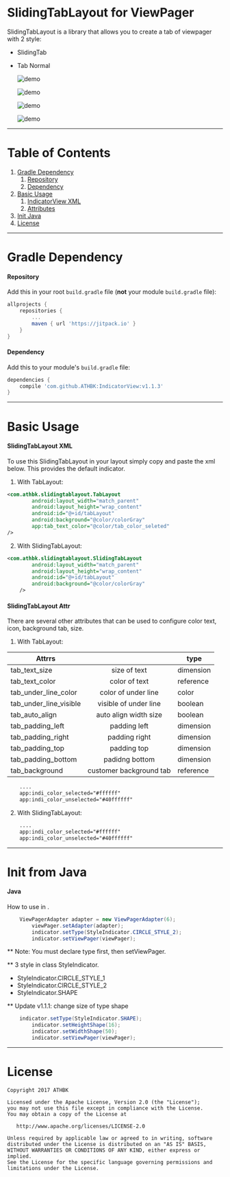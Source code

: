 # SlidingTabLayout for ViewPager
SlidingTabLayout is a library that allows you to create a tab of viewpager with 2 style: 
- SlidingTab
- Tab Normal

  ![demo](ScreenShots/1.gif)
  
  
  ![demo](ScreenShots/2.gif)
  
  
  ![demo](ScreenShots/2017-03-24_1.png)
  
  
  ![demo](ScreenShots/2017-03-24_2.png)
---


# Table of Contents

1. [Gradle Dependency](https://github.com/ATHBK/IndicatorView#gradle-dependency)
   1. [Repository](https://github.com/ATHBK/IndicatorView#repository)
   2. [Dependency](https://github.com/ATHBK/IndicatorView#dependency)
2. [Basic Usage](https://github.com/ATHBK/IndicatorView#basic-usage)
   1. [IndicatorView XML](https://github.com/ATHBK/IndicatorView#indicatorview-xml)
   2. [Attributes](https://github.com/ATHBK/IndicatorView#indicator-attr )
3. [Init Java](https://github.com/ATHBK/IndicatorView#init-from-java)
4. [License](https://github.com/ATHBK/IndicatorView#license)

   
---

# Gradle Dependency


#### Repository

Add this in your root `build.gradle` file (**not** your module `build.gradle` file):

```gradle
allprojects {
	repositories {
		...
		maven { url 'https://jitpack.io' }
	}
}
```

#### Dependency

Add this to your module's `build.gradle` file:

```gradle
dependencies {
	compile 'com.github.ATHBK:IndicatorView:v1.1.3'
}
```

---

# Basic Usage

#### SlidingTabLayout XML

To use this SlidingTabLayout in your layout simply copy and paste the xml below. This provides the default indicator. 

1. With TabLayout:
```xml
<com.athbk.slidingtablayout.TabLayout
        android:layout_width="match_parent"
        android:layout_height="wrap_content"
        android:id="@+id/tabLayout"
        android:background="@color/colorGray"
        app:tab_text_color="@color/tab_color_seleted"
/>
````
2. With SlidingTabLayout:
```xml
<com.athbk.slidingtablayout.SlidingTabLayout
        android:layout_width="match_parent"
        android:layout_height="wrap_content"
        android:id="@+id/tabLayout"
        android:background="@color/colorGray"
	/>
```
#### SlidingTabLayout Attr 

There are several other attributes that can be used to configure color text, icon, background tab, size.
1.  With TabLayout:


| Attrrs                 |                        |  type   |
| -----------------------|:----------------------:|---------|
| tab_text_size          | size of text           |dimension|
| tab_text_color         | color of text          |reference|
| tab_under_line_color   | color of under line    |color    |
| tab_under_line_visible | visible of under line  |boolean  |
| tab_auto_align         | auto align width size  |boolean  |
| tab_padding_left       | padding left           |dimension|
| tab_padding_right      | padding right          |dimension|
| tab_padding_top        | padding top            |dimension|
| tab_padding_bottom     | padidng bottom         |dimension|
| tab_background         | customer background tab|reference|

```xml
 	....
	app:indi_color_selected="#ffffff"
	app:indi_color_unselected="#40ffffff"
```
2. With SlidingTabLayout:

```xml
 	....
	app:indi_color_selected="#ffffff"
	app:indi_color_unselected="#40ffffff"
```
---

# Init from Java

#### Java

How to use in . 

```java	
	ViewPagerAdapter adapter = new ViewPagerAdapter(6);
        viewPager.setAdapter(adapter);
        indicator.setType(StyleIndicator.CIRCLE_STYLE_2);
        indicator.setViewPager(viewPager);
```
** Note: You must declare type first, then setViewPager.

** 3 style in class StyleIndicator.

- StyleIndicator.CIRCLE_STYLE_1
- StyleIndicator.CIRCLE_STYLE_2
- StyleIndicator.SHAPE

** Update v1.1.1: change size of type shape
```java
	indicator.setType(StyleIndicator.SHAPE);
        indicator.setHeightShape(16);
        indicator.setWidthShape(50);
        indicator.setViewPager(viewPager);
```
---
# License

    Copyright 2017 ATHBK

    Licensed under the Apache License, Version 2.0 (the "License");
    you may not use this file except in compliance with the License.
    You may obtain a copy of the License at

       http://www.apache.org/licenses/LICENSE-2.0

    Unless required by applicable law or agreed to in writing, software
    distributed under the License is distributed on an "AS IS" BASIS,
    WITHOUT WARRANTIES OR CONDITIONS OF ANY KIND, either express or implied.
    See the License for the specific language governing permissions and
    limitations under the License.
